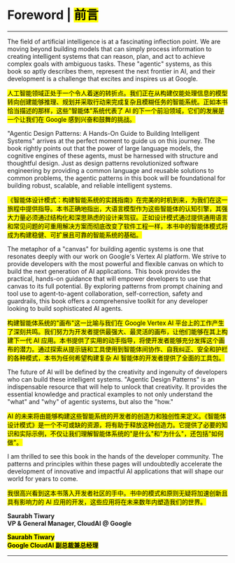 # Foreword | <mark>前言</mark>

---

The field of artificial intelligence is at a fascinating inflection point. We are moving beyond building models that can simply process information to creating intelligent systems that can reason, plan, and act to achieve complex goals with ambiguous tasks. These "agentic" systems, as this book so aptly describes them, represent the next frontier in AI, and their development is a challenge that excites and inspires us at Google.

<mark>人工智能领域正处于一个令人着迷的转折点。我们正在从构建仅能处理信息的模型转向创建能够推理、规划并采取行动来完成复杂且模糊任务的智能系统。正如本书恰当描述的那样，这些"智能体"系统代表了 AI 的下一个前沿领域，它们的发展是一个让我们在 Google 感到兴奋和鼓舞的挑战。</mark>

"Agentic Design Patterns: A Hands-On Guide to Building Intelligent Systems" arrives at the perfect moment to guide us on this journey. The book rightly points out that the power of large language models, the cognitive engines of these agents, must be harnessed with structure and thoughtful design. Just as design patterns revolutionized software engineering by providing a common language and reusable solutions to common problems, the agentic patterns in this book will be foundational for building robust, scalable, and reliable intelligent systems.

<mark>《智能体设计模式：构建智能系统的实践指南》在完美的时机到来，为我们在这一旅程中提供指导。本书正确地指出，大语言模型作为这些智能体的认知引擎，其强大力量必须通过结构化和深思熟虑的设计来驾驭。正如设计模式通过提供通用语言和常见问题的可重用解决方案而彻底改变了软件工程一样，本书中的智能体模式将成为构建稳健、可扩展且可靠的智能系统的基础。</mark>

The metaphor of a "canvas" for building agentic systems is one that resonates deeply with our work on Google's Vertex AI platform. We strive to provide developers with the most powerful and flexible canvas on which to build the next generation of AI applications. This book provides the practical, hands-on guidance that will empower developers to use that canvas to its full potential. By exploring patterns from prompt chaining and tool use to agent-to-agent collaboration, self-correction, safety and guardrails, this book offers a comprehensive toolkit for any developer looking to build sophisticated AI agents.

<mark>构建智能体系统的"画布"这一比喻与我们在 Google Vertex AI 平台上的工作产生了深刻共鸣。我们努力为开发者提供最强大、最灵活的画布，让他们能够在其上构建下一代 AI 应用。本书提供了实用的动手指导，将使开发者能够充分发挥这个画布的潜力。通过探索从提示链和工具使用到智能体间协作、自我纠正、安全和护栏的各种模式，本书为任何希望构建复杂 AI 智能体的开发者提供了全面的工具包。</mark>

The future of AI will be defined by the creativity and ingenuity of developers who can build these intelligent systems. "Agentic Design Patterns" is an indispensable resource that will help to unlock that creativity. It provides the essential knowledge and practical examples to not only understand the "what" and "why" of agentic systems, but also the "how."

<mark>AI 的未来将由能够构建这些智能系统的开发者的创造力和独创性来定义。《智能体设计模式》是一个不可或缺的资源，将有助于释放这种创造力。它提供了必要的知识和实际示例，不仅让我们理解智能体系统的"是什么"和"为什么"，还包括"如何做"。</mark>

I am thrilled to see this book in the hands of the developer community. The patterns and principles within these pages will undoubtedly accelerate the development of innovative and impactful AI applications that will shape our world for years to come.

<mark>我很高兴看到这本书落入开发者社区的手中。书中的模式和原则无疑将加速创新且具有影响力的 AI 应用的开发，这些应用将在未来数年内塑造我们的世界。</mark>

**Saurabh Tiwary**  
**VP & General Manager, CloudAI @ Google**

<mark>**Saurabh Tiwary**</mark>  
<mark>**Google CloudAI 副总裁兼总经理**</mark>

---